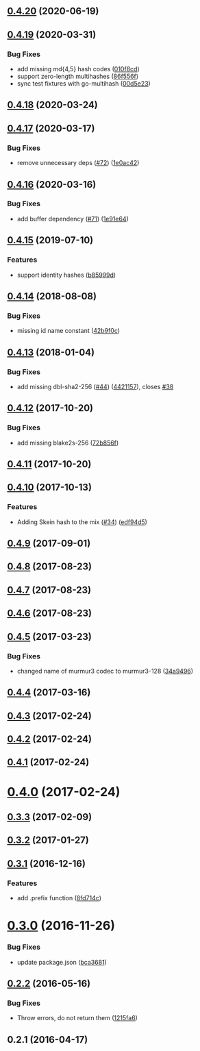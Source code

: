 <a name="0.4.20"></a>
## [0.4.20](https://github.com/multiformats/js-multihash/compare/v0.4.19...v0.4.20) (2020-06-19)



<a name="0.4.19"></a>
## [0.4.19](https://github.com/multiformats/js-multihash/compare/v0.4.18...v0.4.19) (2020-03-31)


### Bug Fixes

* add missing md{4,5} hash codes ([010f8cd](https://github.com/multiformats/js-multihash/commit/010f8cd))
* support zero-length multihashes ([86f556f](https://github.com/multiformats/js-multihash/commit/86f556f))
* sync test fixtures with go-multihash ([00d5e23](https://github.com/multiformats/js-multihash/commit/00d5e23))



<a name="0.4.18"></a>
## [0.4.18](https://github.com/multiformats/js-multihash/compare/v0.4.17...v0.4.18) (2020-03-24)



<a name="0.4.17"></a>
## [0.4.17](https://github.com/multiformats/js-multihash/compare/v0.4.16...v0.4.17) (2020-03-17)


### Bug Fixes

* remove unnecessary deps ([#72](https://github.com/multiformats/js-multihash/issues/72)) ([1e0ac42](https://github.com/multiformats/js-multihash/commit/1e0ac42))



<a name="0.4.16"></a>
## [0.4.16](https://github.com/multiformats/js-multihash/compare/v0.4.15...v0.4.16) (2020-03-16)


### Bug Fixes

* add buffer dependency ([#71](https://github.com/multiformats/js-multihash/issues/71)) ([1e91e64](https://github.com/multiformats/js-multihash/commit/1e91e64))



<a name="0.4.15"></a>
## [0.4.15](https://github.com/multiformats/js-multihash/compare/v0.4.14...v0.4.15) (2019-07-10)


### Features

* support identity hashes ([b85999d](https://github.com/multiformats/js-multihash/commit/b85999d))



<a name="0.4.14"></a>
## [0.4.14](https://github.com/multiformats/js-multihash/compare/v0.4.13...v0.4.14) (2018-08-08)


### Bug Fixes

* missing id name constant ([42b9f0c](https://github.com/multiformats/js-multihash/commit/42b9f0c))



<a name="0.4.13"></a>
## [0.4.13](https://github.com/multiformats/js-multihash/compare/v0.4.12...v0.4.13) (2018-01-04)


### Bug Fixes

* add missing dbl-sha2-256 ([#44](https://github.com/multiformats/js-multihash/issues/44)) ([4421157](https://github.com/multiformats/js-multihash/commit/4421157)), closes [#38](https://github.com/multiformats/js-multihash/issues/38)



<a name="0.4.12"></a>
## [0.4.12](https://github.com/multiformats/js-multihash/compare/v0.4.11...v0.4.12) (2017-10-20)


### Bug Fixes

* add missing blake2s-256 ([72b856f](https://github.com/multiformats/js-multihash/commit/72b856f))



<a name="0.4.11"></a>
## [0.4.11](https://github.com/multiformats/js-multihash/compare/v0.4.10...v0.4.11) (2017-10-20)



<a name="0.4.10"></a>
## [0.4.10](https://github.com/multiformats/js-multihash/compare/v0.4.9...v0.4.10) (2017-10-13)


### Features

* Adding Skein hash to the mix ([#34](https://github.com/multiformats/js-multihash/issues/34)) ([edf94d5](https://github.com/multiformats/js-multihash/commit/edf94d5))



<a name="0.4.9"></a>
## [0.4.9](https://github.com/multiformats/js-multihash/compare/v0.4.8...v0.4.9) (2017-09-01)



<a name="0.4.8"></a>
## [0.4.8](https://github.com/multiformats/js-multihash/compare/v0.4.7...v0.4.8) (2017-08-23)



<a name="0.4.7"></a>
## [0.4.7](https://github.com/multiformats/js-multihash/compare/v0.4.6...v0.4.7) (2017-08-23)



<a name="0.4.6"></a>
## [0.4.6](https://github.com/multiformats/js-multihash/compare/v0.4.5...v0.4.6) (2017-08-23)



<a name="0.4.5"></a>
## [0.4.5](https://github.com/multiformats/js-multihash/compare/v0.4.4...v0.4.5) (2017-03-23)


### Bug Fixes

* changed name of murmur3 codec to murmur3-128 ([34a9496](https://github.com/multiformats/js-multihash/commit/34a9496))



<a name="0.4.4"></a>
## [0.4.4](https://github.com/multiformats/js-multihash/compare/v0.4.3...v0.4.4) (2017-03-16)



<a name="0.4.3"></a>
## [0.4.3](https://github.com/multiformats/js-multihash/compare/0.4.2...v0.4.3) (2017-02-24)



<a name="0.4.2"></a>
## [0.4.2](https://github.com/multiformats/js-multihash/compare/v0.4.1...0.4.2) (2017-02-24)



<a name="0.4.1"></a>
## [0.4.1](https://github.com/multiformats/js-multihash/compare/v0.4.0...v0.4.1) (2017-02-24)



<a name="0.4.0"></a>
# [0.4.0](https://github.com/multiformats/js-multihash/compare/v0.3.3...v0.4.0) (2017-02-24)



<a name="0.3.3"></a>
## [0.3.3](https://github.com/multiformats/js-multihash/compare/v0.3.2...v0.3.3) (2017-02-09)



<a name="0.3.2"></a>
## [0.3.2](https://github.com/multiformats/js-multihash/compare/v0.3.1...v0.3.2) (2017-01-27)



<a name="0.3.1"></a>
## [0.3.1](https://github.com/multiformats/js-multihash/compare/v0.3.0...v0.3.1) (2016-12-16)


### Features

* add .prefix function ([8fd714c](https://github.com/multiformats/js-multihash/commit/8fd714c))



<a name="0.3.0"></a>
# [0.3.0](https://github.com/multiformats/js-multihash/compare/v0.2.2...v0.3.0) (2016-11-26)


### Bug Fixes

* update package.json ([bca3681](https://github.com/multiformats/js-multihash/commit/bca3681))



<a name="0.2.2"></a>
## [0.2.2](https://github.com/multiformats/js-multihash/compare/v0.2.1...v0.2.2) (2016-05-16)


### Bug Fixes

* Throw errors, do not return them ([1215fa6](https://github.com/multiformats/js-multihash/commit/1215fa6))



<a name="0.2.1"></a>
## 0.2.1 (2016-04-17)



